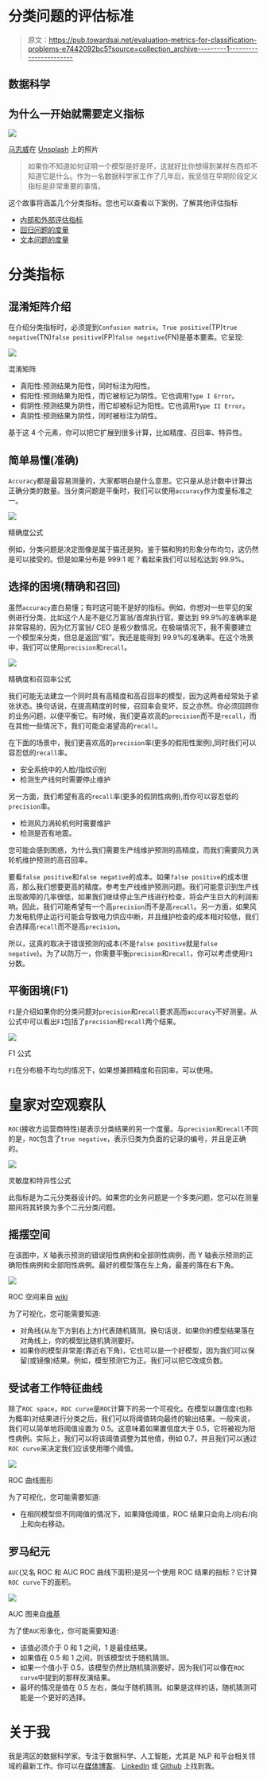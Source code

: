 # 分类问题的评估标准

> 原文：<https://pub.towardsai.net/evaluation-metrics-for-classification-problems-e7442092bc5?source=collection_archive---------1----------------------->

## 数据科学

## 为什么一开始就需要定义指标

![](img/857fe44456697bea0454a24739551ddf.png)

[马志威](https://unsplash.com/@makcedward?utm_source=medium&utm_medium=referral)在 [Unsplash](https://unsplash.com/?utm_source=medium&utm_medium=referral) 上的照片

> 如果你不知道如何证明一个模型是好是坏，这就好比你想得到某样东西却不知道它是什么。作为一名数据科学家工作了几年后，我坚信在早期阶段定义指标是非常重要的事情。

这个故事将涵盖几个分类指标。您也可以查看以下案例，了解其他评估指标

*   [内部和外部评估指标](https://medium.com/towards-artificial-intelligence/evaluation-metrics-are-what-you-need-to-define-in-the-earlier-stage-99dbfae51472)
*   [回归问题的度量](https://medium.com/towards-artificial-intelligence/evaluation-metrics-for-regression-problems-fff2ac8e3f43)
*   [文本问题的度量](https://medium.com/towards-artificial-intelligence/evaluation-metrics-for-textual-problems-6e881feef5ad)

# 分类指标

## 混淆矩阵介绍

在介绍分类指标时，必须提到`Confusion matrix`。`True positive`(TP)`true negative`(TN)`false positive`(FP)`false negative`(FN)是基本要素。它呈现:

![](img/a9f697550716842085fc1b65423e29d0.png)

混淆矩阵

*   真阳性:预测结果为阳性，同时标注为阳性。
*   假阳性:预测结果为阳性，而它被标记为阴性。它也调用`Type I Error`。
*   假阴性:预测结果为阴性，而它却被标记为阳性。它也调用`Type II Error`。
*   真阴性:预测结果为阴性，同时被标注为阴性。

基于这 4 个元素，你可以把它扩展到很多计算，比如精度、召回率、特异性。

## 简单易懂(准确)

`Accuracy`都是最容易测量的，大家都明白是什么意思。它只是从总计数中计算出正确分类的数量。当分类问题是平衡时，我们可以使用`accuracy`作为度量标准之一。

![](img/1e0d8c6875761eb5229c7bfced76e665.png)

精确度公式

例如，分类问题是决定图像是属于猫还是狗。鉴于猫和狗的形象分布均匀，这仍然是可以接受的。但是如果分布是 999:1 呢？看起来我们可以轻松达到 99.9%。

## 选择的困境(精确和召回)

虽然`accuracy`直白易懂；有时这可能不是好的指标。例如，你想对一些罕见的案例进行分类，比如这个人是不是亿万富翁/首席执行官。要达到 99.9%的准确率是非常容易的，因为亿万富翁/ CEO 是极少数情况。在极端情况下，我不需要建立一个模型来分类，但总是返回“假”。我还是能得到 99.9%的准确率。在这个场景中，我们可以使用`precision`和`recall`。

![](img/a622466aa5fcff3c85527b57c0e49a50.png)

精确度和召回率公式

我们可能无法建立一个同时具有高精度和高召回率的模型，因为这两者经常处于紧张状态。换句话说，在提高精度的时候，召回率会变坏，反之亦然。你必须回顾你的业务问题，以便平衡它。有时候，我们更喜欢高的`precision`而不是`recall`，而在其他一些情况下，我们可能会渴望高的`recall`。

在下面的场景中，我们更喜欢高的`precision`率(更多的假阳性案例),同时我们可以容忍低的`recall`率。

*   安全系统中的人脸/指纹识别
*   检测生产线何时需要停止维护

另一方面，我们希望有高的`recall`率(更多的假阴性病例),而你可以容忍低的`precision`率。

*   检测风力涡轮机何时需要维护
*   检测是否有地震。

您可能会感到困惑，为什么我们需要生产线维护预测的高精度，而我们需要风力涡轮机维护预测的高召回率。

要看`false positive`和`false negative`的成本。如果`false positive`的成本很高，那么我们想要更高的精度。参考生产线维护预测问题。我们可能意识到生产线出现故障的几率很低，如果我们继续停止生产线进行检查，将会产生巨大的利润影响。因此，我们可能希望有一个高`precision`而不是高`recall`。另一方面，如果风力发电机停止运行可能会导致电力供应中断，并且维护检查的成本相对较低，我们会选择高`recall`而不是高`precision`。

所以，这真的取决于错误预测的成本(不是`false positive`就是`false negative`)。为了以防万一，你需要平衡`precision`和`recall`，你可以考虑使用`F1`分数。

## 平衡困境(F1)

`F1`是介绍如果你的分类问题对`precision`和`recall`要求高而`accuracy`不好测量。从公式中可以看出`F1`包括了`precision`和`recall`两个结果。

![](img/21ca0ee18c4f1eeb96783551c0981c40.png)

F1 公式

`F1`在分布极不均匀的情况下，如果想兼顾精度和召回率，可以使用。

# 皇家对空观察队

`ROC`(接收方运营商特性)是表示分类结果的另一个度量。与`precision`和`recall`不同的是，`ROC`包含了`true negative`，表示归类为负面的记录的编号，并且是正确的。

![](img/e04473d42fbd1cd9620431845b782516.png)

灵敏度和特异性公式

此指标是为二元分类器设计的。如果您的业务问题是一个多类问题，您可以在测量期间将其转换为多个二元分类问题。

## 摇摆空间

在该图中，X 轴表示预测的错误阳性病例和全部阴性病例，而 Y 轴表示预测的正确阳性病例和全部阳性病例。最好的模型落在左上角，最差的落在右下角。

![](img/f9b557661f2336c13c381a76ec3e1fa0.png)

ROC 空间来自 [wiki](https://zh.wikipedia.org/wiki/ROC%E6%9B%B2%E7%BA%BF)

为了可视化，您可能需要知道:

*   对角线(从左下方到右上方)代表随机猜测。换句话说，如果你的模型结果落在对角线上，你的模型比随机猜测要好。
*   如果你的模型非常差(靠近右下角)，它也可以是一个好模型，因为我们可以保留(或镜像)结果。例如，模型预测它为正。我们可以把它改成负数。

## 受试者工作特征曲线

除了`ROC space`，`ROC curve`是`ROC`计算下的另一个可视化。在模型以置信度(也称为概率)对结果进行分类之后，我们可以将阈值转向最终的输出结果。一般来说，我们可以简单地将阈值设置为 0.5。这意味着如果置信度大于 0.5，它将被视为阳性病例。实际上，我们可以将该阈值调整为其他值，例如 0.7，并且我们可以通过`ROC curve`来决定我们应该使用哪个阈值。

![](img/6aa281f2b9e3958621eb91b386d28c71.png)

ROC 曲线图形

为了可视化，您可能需要知道:

*   在相同模型但不同阈值的情况下，如果降低阈值，ROC 结果只会向上/向右/向上和向右移动。

## 罗马纪元

`AUC`(又名 ROC 和 AUC ROC 曲线下面积)是另一个使用 ROC 结果的指标？它计算`ROC curve`下的面积。

![](img/4285b4c6d9497da0ba03bbb17ca240a5.png)

AUC 图来自[维基](https://zh.wikipedia.org/wiki/ROC%E6%9B%B2%E7%BA%BF)

为了使`AUC`形象化，你可能需要知道:

*   该值必须介于 0 和 1 之间，1 是最佳结果。
*   如果值在 0.5 和 1 之间，则该模型优于随机猜测。
*   如果一个值小于 0.5，该模型仍然比随机猜测要好，因为我们可以像在`ROC curve`中提到的那样反演结果。
*   最坏的情况是值在 0.5 左右，类似于随机猜测。如果是这样的话，随机猜测可能是一个更好的选择。

# 关于我

我是湾区的数据科学家。专注于数据科学、人工智能，尤其是 NLP 和平台相关领域的最新工作。你可以在[媒体博客](https://medium.com/@makcedward/)、 [LinkedIn](https://www.linkedin.com/in/edwardma1026) 或 [Github](https://github.com/makcedward) 上找到我。